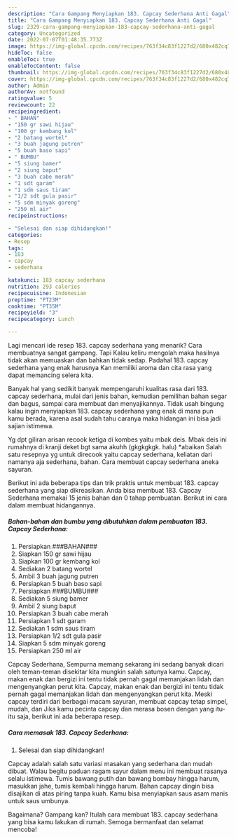 ```yaml
---
description: "Cara Gampang Menyiapkan 183. Capcay Sederhana Anti Gagal"
title: "Cara Gampang Menyiapkan 183. Capcay Sederhana Anti Gagal"
slug: 2329-cara-gampang-menyiapkan-183-capcay-sederhana-anti-gagal
category: Uncategorized
date: 2022-07-07T01:48:35.773Z
image: https://img-global.cpcdn.com/recipes/763f34c83f1227d2/680x482cq70/183-capcay-sederhana-foto-resep-utama.jpg
hideToc: false
enableToc: true
enableTocContent: false
thumbnail: https://img-global.cpcdn.com/recipes/763f34c83f1227d2/680x482cq70/183-capcay-sederhana-foto-resep-utama.jpg
cover: https://img-global.cpcdn.com/recipes/763f34c83f1227d2/680x482cq70/183-capcay-sederhana-foto-resep-utama.jpg
author: Admin
authorAv: notfound
ratingvalue: 5
reviewcount: 22
recipeingredient:
- " BAHAN"
- "150 gr sawi hijau"
- "100 gr kembang kol"
- "2 batang wortel"
- "3 buah jagung putren"
- "5 buah baso sapi"
- " BUMBU"
- "5 siung bamer"
- "2 siung baput"
- "3 buah cabe merah"
- "1 sdt garam"
- "1 sdm saus tiram"
- "1/2 sdt gula pasir"
- "5 sdm minyak goreng"
- "250 ml air"
recipeinstructions:

- "Selesai dan siap dihidangkan!"
categories:
- Resep
tags:
- 183
- capcay
- sederhana

katakunci: 183 capcay sederhana 
nutrition: 293 calories
recipecuisine: Indonesian
preptime: "PT23M"
cooktime: "PT35M"
recipeyield: "3"
recipecategory: Lunch

---
```



Lagi mencari ide resep 183. capcay sederhana yang menarik? Cara membuatnya sangat gampang. Tapi Kalau keliru mengolah maka hasilnya tidak akan memuaskan dan bahkan tidak sedap. Padahal 183. capcay sederhana yang enak harusnya Kan memiliki aroma dan cita rasa yang dapat memancing selera kita.


Banyak hal yang sedikit banyak mempengaruhi kualitas rasa dari 183. capcay sederhana, mulai dari jenis bahan, kemudian pemilihan bahan segar dan bagus, sampai cara membuat dan menyajikannya. Tidak usah bingung kalau ingin menyiapkan 183. capcay sederhana yang enak di mana pun kamu berada, karena asal sudah tahu caranya maka hidangan ini bisa jadi sajian istimewa.

Yg dpt giliran arisan recook ketiga di kombes yaitu mbak deis. Mbak deis ini rumahnya di kranji deket bgt sama akuhh (gkgkgkgk. halu) *abaikan Salah satu resepnya yg untuk direcook yaitu capcay sederhana, keliatan dari namanya aja sederhana, bahan. Cara membuat capcay sederhana aneka sayuran.


Berikut ini ada beberapa tips dan trik praktis untuk membuat 183. capcay sederhana yang siap dikreasikan. Anda bisa membuat 183. Capcay Sederhana memakai 15 jenis bahan dan 0 tahap pembuatan. Berikut ini cara dalam membuat hidangannya.

<!--inarticleads1-->

##### Bahan-bahan dan bumbu yang dibutuhkan dalam pembuatan 183. Capcay Sederhana:

1. Persiapkan  ###BAHAN###
1. Siapkan 150 gr sawi hijau
1. Siapkan 100 gr kembang kol
1. Sediakan 2 batang wortel
1. Ambil 3 buah jagung putren
1. Persiapkan 5 buah baso sapi
1. Persiapkan  ###BUMBU###
1. Sediakan 5 siung bamer
1. Ambil 2 siung baput
1. Persiapkan 3 buah cabe merah
1. Persiapkan 1 sdt garam
1. Sediakan 1 sdm saus tiram
1. Persiapkan 1/2 sdt gula pasir
1. Siapkan 5 sdm minyak goreng
1. Persiapkan 250 ml air


Capcay Sederhana, Sempurna memang sekarang ini sedang banyak dicari oleh teman-teman disekitar kita mungkin salah satunya kamu. Capcay, makan enak dan bergizi ini tentu tidak pernah gagal memanjakan lidah dan mengenyangkan perut kita. Capcay, makan enak dan bergizi ini tentu tidak pernah gagal memanjakan lidah dan mengenyangkan perut kita. Meski capcay terdiri dari berbagai macam sayuran, membuat capcay tetap simpel, mudah, dan Jika kamu pecinta capcay dan merasa bosen dengan yang itu-itu saja, berikut ini ada beberapa resep.. 

<!--inarticleads2-->

##### Cara memasak 183. Capcay Sederhana:


1. Selesai dan siap dihidangkan!

Capcay adalah salah satu variasi masakan yang sederhana dan mudah dibuat. Walau begitu paduan ragam sayur dalam menu ini membuat rasanya selalu istimewa. Tumis bawang putih dan bawang bombay hingga harum, masukkan jahe, tumis kembali hingga harum. Bahan capcay dingin bisa disajikan di atas piring tanpa kuah. Kamu bisa menyiapkan saus asam manis untuk saus umbunya. 

Bagaimana? Gampang kan? Itulah cara membuat 183. capcay sederhana yang bisa kamu lakukan di rumah. Semoga bermanfaat dan selamat mencoba!
